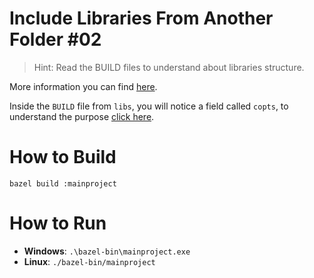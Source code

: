 # Include Libraries From Another Folder #02

> Hint: Read the BUILD files to understand about libraries structure.

More information you can find [here](https://bazel.build/tutorials/cpp-use-cases).

Inside the ```BUILD``` file from ```libs```, you will notice a field called ```copts```, to understand the purpose [click here](https://docs.bazel.build/versions/main/be/c-cpp.html#cc_binary.copts).

# How to Build

```bazel build :mainproject```

# How to Run

- **Windows**: ```.\bazel-bin\mainproject.exe```
- **Linux**: ```./bazel-bin/mainproject```